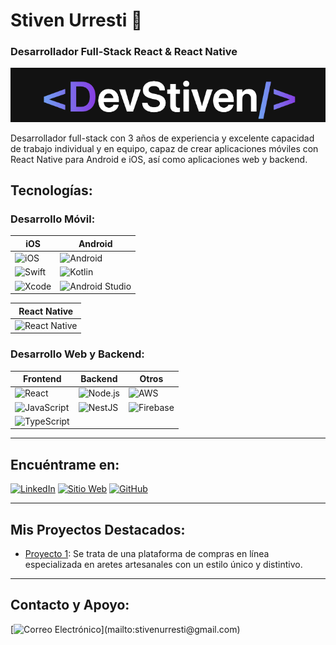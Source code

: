 # Stiven Urresti 👋
### Desarrollador Full-Stack React & React Native

![Stiven Urresti](https://raw.githubusercontent.com/StivenUrresti/StivenUrresti/edf1a7b15e64ac475268b93a47d432df868bebf1/Captura%20de%20pantalla%202024-04-08%20a%20la(s)%2012.20.39%E2%80%AFp.%C2%A0m..png)

Desarrollador full-stack con 3 años de experiencia y excelente capacidad de trabajo individual y en equipo, capaz de crear aplicaciones móviles con React Native para Android e iOS, así como aplicaciones web y backend.

## Tecnologías:

### Desarrollo Móvil:

| iOS              | Android          |
|------------------|------------------|
| ![iOS](https://img.shields.io/badge/iOS-999999?style=for-the-badge&logo=apple&logoColor=white&labelColor=101010) | ![Android](https://img.shields.io/badge/Android-3DDC84?style=for-the-badge&logo=android&logoColor=white&labelColor=101010) |
| ![Swift](https://img.shields.io/badge/Swift-FA7343?style=for-the-badge&logo=swift&logoColor=white&labelColor=101010) | ![Kotlin](https://img.shields.io/badge/Kotlin-0095D5?style=for-the-badge&logo=kotlin&logoColor=white&labelColor=101010) |
| ![Xcode](https://img.shields.io/badge/Xcode-007ACC?style=for-the-badge&logo=xcode&logoColor=white&labelColor=101010) | ![Android Studio](https://img.shields.io/badge/Android_Studio-3DDC84?style=for-the-badge&logo=android-studio&logoColor=white&labelColor=101010) |

| React Native     |
|------------------|
| ![React Native](https://img.shields.io/badge/React_Native-61DAFB?style=for-the-badge&logo=react&logoColor=white&labelColor=101010) |

### Desarrollo Web y Backend:

| Frontend         | Backend          | Otros            |
|------------------|------------------|------------------|
| ![React](https://img.shields.io/badge/React-61DAFB?style=for-the-badge&logo=react&logoColor=white&labelColor=101010) | ![Node.js](https://img.shields.io/badge/Node.js-43853D?style=for-the-badge&logo=node.js&logoColor=white&labelColor=101010) | ![AWS](https://img.shields.io/badge/AWS-232F3E?style=for-the-badge&logo=amazon-aws&logoColor=white&labelColor=101010) |
| ![JavaScript](https://img.shields.io/badge/JavaScript-F7DF1E?style=for-the-badge&logo=javascript&logoColor=white&labelColor=101010) | ![NestJS](https://img.shields.io/badge/NestJS-E0234E?style=for-the-badge&logo=nestjs&logoColor=white&labelColor=101010) | ![Firebase](https://img.shields.io/badge/Firebase-FFCA28?style=for-the-badge&logo=firebase&logoColor=black&labelColor=101010) |
| ![TypeScript](https://img.shields.io/badge/TypeScript-007ACC?style=for-the-badge&logo=typescript&logoColor=white&labelColor=101010) |  |  |

---

## Encuéntrame en:

[![LinkedIn](https://img.shields.io/badge/LinkedIn-Stiven_Urresti-0077B5?style=for-the-badge&logo=linkedin&logoColor=white&labelColor=101010)](https://www.linkedin.com/in/stiven-urresti-63a982250/)
[![Sitio Web](https://img.shields.io/badge/Sitio_Web-Porfolio_Stiven_Urresti-9cf?style=for-the-badge&labelColor=101010)](https://porfolio-devstiven.netlify.app/)
[![GitHub](https://img.shields.io/badge/GitHub-StivenUrresti-181717?style=for-the-badge&logo=github&logoColor=white&labelColor=101010)](https://github.com/StivenUrresti)

---

## Mis Proyectos Destacados:

- [Proyecto 1](https://www.bosquecreativo.com): Se trata de una plataforma de compras en línea especializada en aretes artesanales con un estilo único y distintivo.

---

## Contacto y Apoyo:

[![Correo Electrónico](https://img.shields.io/badge/stivenurresti@gmail.com-correo_personal_(respuesta_lenta)-D14836?style=for-the-badge&logo=gmail&logoColor=white&labelColor=101010)](mailto:stivenurresti@gmail.com)

